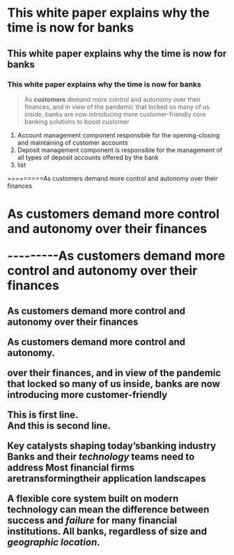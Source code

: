 # This white paper explains why the time is now for banks
## This white paper explains why the time is now for banks
### This white paper explains why the time is now for banks

> As **customers** demand more *control* and autonomy over their finances, and in view of the pandemic that locked so many of us inside, banks are now introducing more customer-friendly core banking solutions to boost customer 

1. Account management component responsible for the opening-closing and maintaining of customer accounts
2. Deposit management component is responsible for the management of all types of deposit accounts offered by the bank
3. list

=========As customers demand more control and autonomy over their finances
<H1>As customers demand more control and autonomy over their finances

---------As customers demand more control and autonomy over their finances
<H2>As customers demand more control and autonomy over their finances



<P>As customers demand more control and autonomy. </P> over their finances, and in view of the pandemic that locked so many of us inside, banks are now introducing more customer-friendly



This is first line. <br> And this is second line.

Key catalysts shaping today’s**banking industry** 
Banks and their _technology_ teams need to address
Most financial firms are**transforming**their application landscapes

A flexible core system built on modern technology can mean the difference between success and _failure_ for many financial institutions. All banks, regardless of size and *geographic location*.

